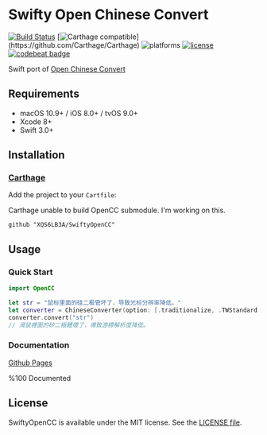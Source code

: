 # Swifty Open Chinese Convert

[![Build Status](https://travis-ci.org/XQS6LB3A/SwiftyOpenCC.svg?branch=master)](https://travis-ci.org/XQS6LB3A/SwiftyOpenCC)
[![Carthage compatible](https://img.shields.io/badge/Carthage-compatible-brightgreen.svg?)](https://github.com/Carthage/Carthage)
![platforms](https://img.shields.io/badge/platforms-macOS%20%7C%20iOS%20%7C%20tvOS-lightgrey.svg)
[![license](https://img.shields.io/badge/license-MIT-blue.svg)](LICENSE)
[![codebeat badge](https://codebeat.co/badges/556efead-e22c-4804-b557-5036aa5c0209)](https://codebeat.co/projects/github-com-xqs6lb3a-swiftyopencc-master)

Swift port of [Open Chinese Convert](https://github.com/BYVoid/OpenCC/tree/7fdaa43f1c548cc53ab9c7b59a697851060f4f46)

## Requirements

- macOS 10.9+ / iOS 8.0+ / tvOS 9.0+
- Xcode 8+
- Swift 3.0+

## Installation

### [Carthage](https://github.com/Carthage/Carthage)

Add the project to your `Cartfile`:

Carthage unable to build OpenCC submodule. I'm working on this.

```
github "XQS6LB3A/SwiftyOpenCC"
```

## Usage

### Quick Start

```swift
import OpenCC

let str = "鼠标里面的硅二极管坏了，导致光标分辨率降低。"
let converter = ChineseConverter(option: [.traditionalize, .TWStandard, .TWIdiom])
converter.convert("str")
// 滑鼠裡面的矽二極體壞了，導致游標解析度降低。
```

### Documentation

[Github Pages](http://XQS6LB3A.github.io/SwiftyOpenCC)

%100 Documented

## License

SwiftyOpenCC is available under the MIT license. See the [LICENSE file](LICENSE).
